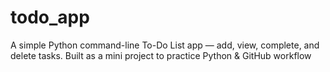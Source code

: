 # todo_app
A simple Python command-line To-Do List app — add, view, complete, and delete tasks. Built as a mini project to practice Python &amp; GitHub workflow
